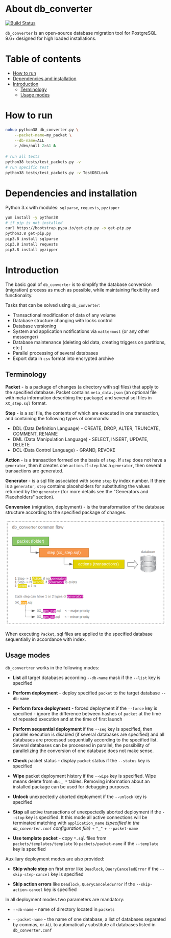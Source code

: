 # About db_converter

[![Build Status](https://travis-ci.com/masterlee998/db_converter.svg?branch=master)](https://travis-ci.com/masterlee998/db_converter)

`db_converter` is an open-source database migration tool for PostgreSQL 9.6+ designed for high loaded installations.

# Table of contents

<!--ts-->
   * [How to run](#how-to-run)
   * [Dependencies and installation](#dependencies-and-installation)
   * [Introduction](#introduction)
      * [Terminology](#terminology)
      * [Usage modes](#usage-modes)
<!--te-->

# How to run

```bash
nohup python38 db_converter.py \
	--packet-name=my_packet \
	--db-name=ALL
    > /dev/null 2>&1 &

# run all tests
python38 tests/test_packets.py -v
# run specific test
python38 tests/test_packets.py -v TestDBCLock
```

# Dependencies and installation

Python 3.x with modules: `sqlparse`, `requests`, `pyzipper`

```bash
yum install -y python38
# if pip is not installed
curl https://bootstrap.pypa.io/get-pip.py -o get-pip.py
python3.8 get-pip.py
pip3.8 install sqlparse
pip3.8 install requests
pip3.8 install pyzipper
```

# Introduction

The basic goal of `db_converter` is to simplify the database conversion (migration) process as much as possible, while maintaining flexibility and functionality.

Tasks that can be solved using `db_converter`:

* Transactional modification of data of any volume
* Database structure changing with locks control
* Database versioning
* System and application notifications via `mattermost` (or any other messenger)
* Database maintenance (deleting old data, creating triggers on partitions, etc.)
* Parallel processing of several databases
* Export data in `csv` format into encrypted archive

## Terminology

**Packet** - is a package of changes (a directory with sql files) that apply to the specified database. Packet contains `meta_data.json` (an optional file with meta information describing the package) and several sql files in `XX_step.sql` format.

**Step** - is a sql file, the contents of which are executed in one transaction, and containing the following types of commands:

* DDL (Data Definition Language) - CREATE, DROP, ALTER, TRUNCATE, COMMENT, RENAME
* DML (Data Manipulation Language) - SELECT, INSERT, UPDATE, DELETE
* DCL (Data Control Language) - GRAND, REVOKE

**Action** - is a transaction formed on the basis of `step`. If `step` does not have a `generator`, then it creates one `action`. If `step` has a `generator`, then several transactions are generated.

**Generator** - is a sql file associated with some `step` by index number. If there is a `generator`, `step` contains placeholders for substituting the values ​​returned by the `generator` (for more details see the "Generators and Placeholders" section).

**Conversion** (migration, deployment) - is the transformation of the database structure according to the specified package of changes.

<p align="center">
  <img src="doc/dbc_common_flow.png">
</p>


When executing `Packet`, sql files are applied to the specified database sequentially in accordance with index.

## Usage modes

`db_convertrer` works in the following modes:

* **List** all target databases according `--db-name` mask if the `--list` key is specified

* **Perform deployment** - deploy specified `packet` to the target database `--db-name`

* **Perform force deployment** - forced deployment if the `--force` key is specified - ignore the difference between hashes of `packet` at the time of repeated execution and at the time of first launch

* **Perform sequential deployment** if the `--seq` key is specified, then parallel execution is disabled (if several databases are specified) and all databases are processed sequentially according to the specified list. Several databases can be processed in parallel, the possibility of parallelizing the conversion of one database does not make sense.

* **Check** packet status - display `packet` status if the `--status` key is specified

* **Wipe** packet deployment history if the `--wipe` key is specified. Wipe means delete from  `dbc_ *` tables. Removing information about an installed package can be used for debugging purposes.

* **Unlock** unexpectedly aborted deployment if the `--unlock` key is specified

* **Stop** all active transactions of unexpectedly aborted deployment if the `--stop` key is specified. It this mode all active connections will be terminated matching with `application_name` *(specified in the `db_converter.conf` configuration file)* + `"_"` + `--packet-name`

* **Use template packet** - copy `*.sql` files from `packets/templates/template` to `packets/packet-name` if the `--template` key is specified

Auxiliary deployment modes are also provided:

* **Skip whole step** on first error like `Deadlock`, `QueryCanceledError` if the `--skip-step-cancel` key is specified

* **Skip action errors** like `Deadlock`, `QueryCanceledError` if the `--skip-action-cancel` key is specified

In all deployment modes two parameters are mandatory:

* `--db-name` - name of directory located in `packets`

* `--packet-name` - the name of one database, a list of databases separated by commas, or `ALL` to automatically substitute all databases listed in `db_converter.conf`
